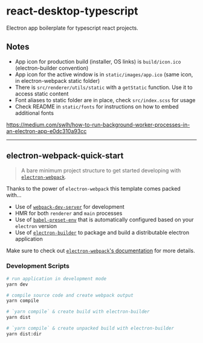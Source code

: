 # react-desktop-typescript

Electron app boilerplate for typescript react projects.

## Notes

- App icon for production build (installer, OS links) is `build/icon.ico` (electron-builder convention)
- App icon for the active window is in `static/images/app.ico` (same icon, in electron-webpack static folder)
- There is `src/renderer/utils/static` with a `getStatic` function. Use it to access static content
- Font aliases to static folder are in place, check `src/index.scss` for usage
- Check README in `static/fonts` for instructions on how to embed additional fonts

https://medium.com/swlh/how-to-run-background-worker-processes-in-an-electron-app-e0dc310a93cc

---

## electron-webpack-quick-start

> A bare minimum project structure to get started developing with [`electron-webpack`](https://github.com/electron-userland/electron-webpack).

Thanks to the power of `electron-webpack` this template comes packed with...

- Use of [`webpack-dev-server`](https://github.com/webpack/webpack-dev-server) for development
- HMR for both `renderer` and `main` processes
- Use of [`babel-preset-env`](https://github.com/babel/babel-preset-env) that is automatically configured based on your `electron` version
- Use of [`electron-builder`](https://github.com/electron-userland/electron-builder) to package and build a distributable electron application

Make sure to check out [`electron-webpack`'s documentation](https://webpack.electron.build/) for more details.

### Development Scripts

```bash
# run application in development mode
yarn dev

# compile source code and create webpack output
yarn compile

# `yarn compile` & create build with electron-builder
yarn dist

# `yarn compile` & create unpacked build with electron-builder
yarn dist:dir
```
